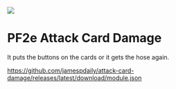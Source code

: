 ![](https://img.shields.io/badge/Foundry-v0.9.0-informational)

<!--- Downloads @ Latest Badge -->
<!--- replace <user>/<repo> with your username/repository -->
<!--- ![Latest Release Download Count](https://img.shields.io/github/downloads/jamespdaily/attack-card-damage/latest/module.zip) -->

<!--- Forge Bazaar Install % Badge -->
<!--- replace <your-module-name> with the `name` in your manifest -->
<!--- ![Forge Installs](https://img.shields.io/badge/dynamic/json?label=Forge%20Installs&query=package.installs&suffix=%25&url=https%3A%2F%2Fforge-vtt.com%2Fapi%2Fbazaar%2Fpackage%2Fattack-card-damage&colorB=4aa94a) -->

# PF2e Attack Card Damage

It puts the buttons on the cards or it gets the hose again.

https://github.com/jamespdaily/attack-card-damage/releases/latest/download/module.json
